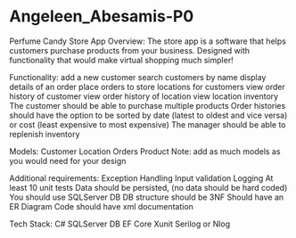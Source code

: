 # Angeleen_Abesamis-P0
Perfume Candy
Store App
Overview:
    The store app is a software that helps customers purchase products from your business. Designed with functionality that would make virtual shopping much simpler!

Functionality:
add a new customer
search customers by name
display details of an order
place orders to store locations for customers
view order history of customer
view order history of location
view location inventory
The customer should be able to purchase multiple products
Order histories should have the option to be sorted by date (latest to oldest and vice versa) or cost (least expensive to most expensive)
The manager should be able to replenish inventory

Models:
Customer
Location
Orders
Product
Note: add as much models as you would need for your design

Additional requirements:
Exception Handling
Input validation
Logging
At least 10 unit tests
Data should be persisted, (no data should be hard coded)
You should use SQLServer DB
DB structure should be 3NF
Should have an ER Diagram
Code should have xml documentation

Tech Stack:
C#
SQLServer DB
EF Core
Xunit
Serilog or Nlog
